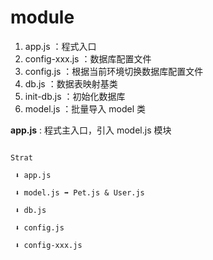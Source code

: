 # module

1. app.js             ：程式入口
2. config-xxx.js      ：数据库配置文件
3. config.js          ：根据当前环境切换数据库配置文件
4. db.js              ：数据表映射基类
5. init-db.js         ：初始化数据库
6. model.js           ：批量导入 model 类



**app.js** : 程式主入口，引入 model.js 模块

```Start

Strat

 ⬇ app.js

 ⬇ model.js ➡ Pet.js & User.js

 ⬇ db.js

 ⬇ config.js

 ⬇ config-xxx.js
 
```



